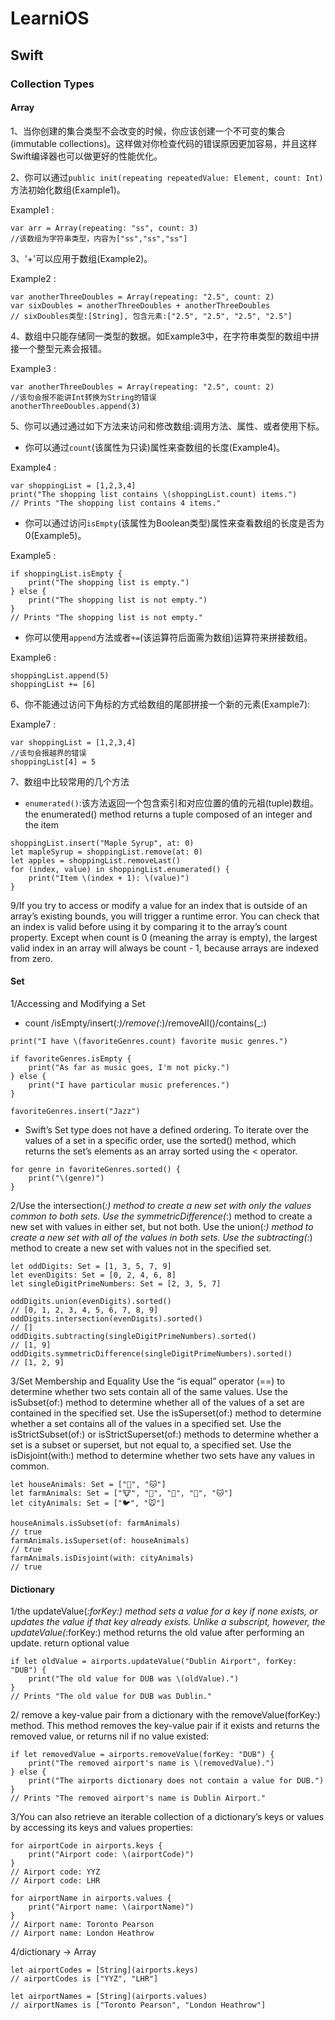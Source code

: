 # LearniOS

## Swift

### Collection Types

#### Array

1、当你创建的集合类型不会改变的时候，你应该创建一个不可变的集合(immutable collections)。这样做对你检查代码的错误原因更加容易，并且这样Swift编译器也可以做更好的性能优化。

2、你可以通过`public init(repeating repeatedValue: Element, count: Int)`方法初始化数组(Example1)。

Example1 :

```
var arr = Array(repeating: "ss", count: 3)
//该数组为字符串类型，内容为["ss","ss","ss"]
```

3、'+'可以应用于数组(Example2)。

Example2 :

```
var anotherThreeDoubles = Array(repeating: "2.5", count: 2)
var sixDoubles = anotherThreeDoubles + anotherThreeDoubles
// sixDoubles类型:[String], 包含元素:["2.5", "2.5", "2.5", "2.5"]
```

4、数组中只能存储同一类型的数据。如Example3中，在字符串类型的数组中拼接一个整型元素会报错。

Example3 :

```
var anotherThreeDoubles = Array(repeating: "2.5", count: 2)
//该句会报不能讲Int转换为String的错误
anotherThreeDoubles.append(3)
```

5、你可以通过通过如下方法来访问和修改数组:调用方法、属性、或者使用下标。

* 你可以通过`count`(该属性为只读)属性来查数组的长度(Example4)。

Example4 :

```
var shoppingList = [1,2,3,4]
print("The shopping list contains \(shoppingList.count) items.")
// Prints "The shopping list contains 4 items."
```

* 你可以通过访问`isEmpty`(该属性为Boolean类型)属性来查看数组的长度是否为0(Example5)。

Example5 :
```
if shoppingList.isEmpty {
    print("The shopping list is empty.")
} else {
    print("The shopping list is not empty.")
}
// Prints "The shopping list is not empty."
```

* 你可以使用`append`方法或者`+=`(该运算符后面需为数组)运算符来拼接数组。

Example6 :

```
shoppingList.append(5)
shoppingList += [6]
```

6、你不能通过访问下角标的方式给数组的尾部拼接一个新的元素(Example7):

Example7 :

```
var shoppingList = [1,2,3,4]
//该句会报越界的错误
shoppingList[4] = 5
```

7、数组中比较常用的几个方法

* `enumerated()`:该方法返回一个包含索引和对应位置的值的元祖(tuple)数组。
the enumerated() method returns a tuple composed of an integer and the item

```
shoppingList.insert("Maple Syrup", at: 0)
let mapleSyrup = shoppingList.remove(at: 0)
let apples = shoppingList.removeLast()
for (index, value) in shoppingList.enumerated() {
    print("Item \(index + 1): \(value)")
}
```

9/If you try to access or modify a value for an index that is outside of an array’s existing bounds, you will trigger a runtime error. You can check that an index is valid before using it by comparing it to the array’s count property. Except when count is 0 (meaning the array is empty), the largest valid index in an array will always be count - 1, because arrays are indexed from zero.

#### Set

1/Accessing and Modifying a Set

*  count /isEmpty/insert(_:)/remove(_:)/removeAll()/contains(_:) 
```
print("I have \(favoriteGenres.count) favorite music genres.")

if favoriteGenres.isEmpty {
    print("As far as music goes, I'm not picky.")
} else {
    print("I have particular music preferences.")
}

favoriteGenres.insert("Jazz")
```

* Swift’s Set type does not have a defined ordering. To iterate over the values of a set in a specific order, use the sorted() method, which returns the set’s elements as an array sorted using the < operator.
```
for genre in favoriteGenres.sorted() {
    print("\(genre)")
}
```

2/Use the intersection(_:) method to create a new set with only the values common to both sets.
Use the symmetricDifference(_:) method to create a new set with values in either set, but not both.
Use the union(_:) method to create a new set with all of the values in both sets.
Use the subtracting(_:) method to create a new set with values not in the specified set.
```
let oddDigits: Set = [1, 3, 5, 7, 9]
let evenDigits: Set = [0, 2, 4, 6, 8]
let singleDigitPrimeNumbers: Set = [2, 3, 5, 7]
 
oddDigits.union(evenDigits).sorted()
// [0, 1, 2, 3, 4, 5, 6, 7, 8, 9]
oddDigits.intersection(evenDigits).sorted()
// []
oddDigits.subtracting(singleDigitPrimeNumbers).sorted()
// [1, 9]
oddDigits.symmetricDifference(singleDigitPrimeNumbers).sorted()
// [1, 2, 9]

```

3/Set Membership and Equality
Use the “is equal” operator (==) to determine whether two sets contain all of the same values.
Use the isSubset(of:) method to determine whether all of the values of a set are contained in the specified set.
Use the isSuperset(of:) method to determine whether a set contains all of the values in a specified set.
Use the isStrictSubset(of:) or isStrictSuperset(of:) methods to determine whether a set is a subset or superset, but not equal to, a specified set.
Use the isDisjoint(with:) method to determine whether two sets have any values in common.
```
let houseAnimals: Set = ["🐶", "🐱"]
let farmAnimals: Set = ["🐮", "🐔", "🐑", "🐶", "🐱"]
let cityAnimals: Set = ["🐦", "🐭"]
 
houseAnimals.isSubset(of: farmAnimals)
// true
farmAnimals.isSuperset(of: houseAnimals)
// true
farmAnimals.isDisjoint(with: cityAnimals)
// true

```

#### Dictionary

1/the updateValue(_:forKey:) method sets a value for a key if none exists, or updates the value if that key already exists. Unlike a subscript, however, the updateValue(_:forKey:) method returns the old value after performing an update. return optional value
```
if let oldValue = airports.updateValue("Dublin Airport", forKey: "DUB") {
    print("The old value for DUB was \(oldValue).")
}
// Prints "The old value for DUB was Dublin."
```
2/ remove a key-value pair from a dictionary with the removeValue(forKey:) method. This method removes the key-value pair if it exists and returns the removed value, or returns nil if no value existed:
```
if let removedValue = airports.removeValue(forKey: "DUB") {
    print("The removed airport's name is \(removedValue).")
} else {
    print("The airports dictionary does not contain a value for DUB.")
}
// Prints "The removed airport's name is Dublin Airport."

```
3/You can also retrieve an iterable collection of a dictionary’s keys or values by accessing its keys and values properties:
```
for airportCode in airports.keys {
    print("Airport code: \(airportCode)")
}
// Airport code: YYZ
// Airport code: LHR
 
for airportName in airports.values {
    print("Airport name: \(airportName)")
}
// Airport name: Toronto Pearson
// Airport name: London Heathrow
```

4/dictionary -> Array
```
let airportCodes = [String](airports.keys)
// airportCodes is ["YYZ", "LHR"]
 
let airportNames = [String](airports.values)
// airportNames is ["Toronto Pearson", "London Heathrow"]
```
